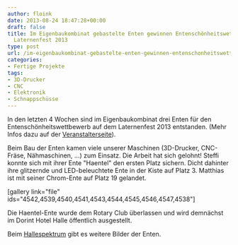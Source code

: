 ```yaml
---
author: floink
date: 2013-08-24 18:47:28+00:00
draft: false
title: Im Eigenbaukombinat gebastelte Enten gewinnen Entenschönheitswettbewerb beim
  Laternenfest 2013
type: post
url: /im-eigenbaukombinat-gebastelte-enten-gewinnen-entenschonheitswettbewerb-beim-laternenfest-2013/
categories:
- Fertige Projekte
tags:
- 3D-Drucker
- CNC
- Elektronik
- Schnappschüsse
---
```


In den letzten 4 Wochen sind im Eigenbaukombinat drei Enten für den Entenschönheitswettbewerb auf dem Laternenfest 2013 entstanden. (Mehr Infos dazu auf der [Veranstalterseite](https://rotary-entenrennen.de/schoenheitswettbewerb.htm)).

Beim Bau der Enten kamen viele unserer Maschinen (3D-Drucker, CNC-Fräse, Nähmaschinen, ...) zum Einsatz. Die Arbeit hat sich gelohnt! Steffi konnte sich mit ihrer Ente "Haentel" den ersten Platz sichern. Dicht dahinter ihre glitzernde und LED-beleuchtete Ente in der Kiste auf Platz 3. Matthias ist mit seiner Chrom-Ente auf Platz 19 gelandet.

<!-- more -->

[gallery link="file" ids="4542,4539,4540,4541,4543,4544,4545,4546,4547,4538"]



Die Haentel-Ente wurde dem Rotary Club überlassen und wird demnächst im Dorint Hotel Halle öffentlich ausgestellt.

Beim [Hallespektrum](https://hallespektrum.de/nachrichten/vermischtes/entenrennen-903-war-die-schnellste/63041/) gibt es weitere Bilder der Enten.
